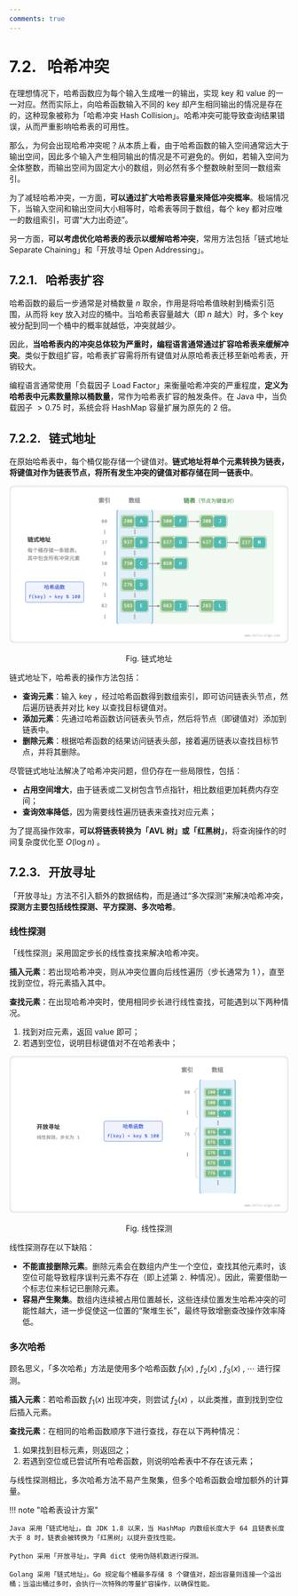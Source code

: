 ```yaml
---
comments: true
---
```


# 7.2. &nbsp; 哈希冲突

在理想情况下，哈希函数应为每个输入生成唯一的输出，实现 key 和 value 的一一对应。然而实际上，向哈希函数输入不同的 key 却产生相同输出的情况是存在的，这种现象被称为「哈希冲突 Hash Collision」。哈希冲突可能导致查询结果错误，从而严重影响哈希表的可用性。

那么，为何会出现哈希冲突呢？从本质上看，由于哈希函数的输入空间通常远大于输出空间，因此多个输入产生相同输出的情况是不可避免的。例如，若输入空间为全体整数，而输出空间为固定大小的数组，则必然有多个整数映射至同一数组索引。

为了减轻哈希冲突，一方面，**可以通过扩大哈希表容量来降低冲突概率**。极端情况下，当输入空间和输出空间大小相等时，哈希表等同于数组，每个 key 都对应唯一的数组索引，可谓“大力出奇迹”。

另一方面，**可以考虑优化哈希表的表示以缓解哈希冲突**，常用方法包括「链式地址 Separate Chaining」和「开放寻址 Open Addressing」。

## 7.2.1. &nbsp; 哈希表扩容

哈希函数的最后一步通常是对桶数量 $n$ 取余，作用是将哈希值映射到桶索引范围，从而将 key 放入对应的桶中。当哈希表容量越大（即 $n$ 越大）时，多个 key 被分配到同一个桶中的概率就越低，冲突就越少。

因此，**当哈希表内的冲突总体较为严重时，编程语言通常通过扩容哈希表来缓解冲突**。类似于数组扩容，哈希表扩容需将所有键值对从原哈希表迁移至新哈希表，开销较大。

编程语言通常使用「负载因子 Load Factor」来衡量哈希冲突的严重程度，**定义为哈希表中元素数量除以桶数量**，常作为哈希表扩容的触发条件。在 Java 中，当负载因子 $> 0.75$ 时，系统会将 HashMap 容量扩展为原先的 $2$ 倍。

## 7.2.2. &nbsp; 链式地址

在原始哈希表中，每个桶仅能存储一个键值对。**链式地址将单个元素转换为链表，将键值对作为链表节点，将所有发生冲突的键值对都存储在同一链表中**。

![链式地址](hash_collision.assets/hash_collision_chaining.png)

<p align="center"> Fig. 链式地址 </p>

链式地址下，哈希表的操作方法包括：

- **查询元素**：输入 key ，经过哈希函数得到数组索引，即可访问链表头节点，然后遍历链表并对比 key 以查找目标键值对。
- **添加元素**：先通过哈希函数访问链表头节点，然后将节点（即键值对）添加到链表中。
- **删除元素**：根据哈希函数的结果访问链表头部，接着遍历链表以查找目标节点，并将其删除。

尽管链式地址法解决了哈希冲突问题，但仍存在一些局限性，包括：

- **占用空间增大**，由于链表或二叉树包含节点指针，相比数组更加耗费内存空间；
- **查询效率降低**，因为需要线性遍历链表来查找对应元素；

为了提高操作效率，**可以将链表转换为「AVL 树」或「红黑树」**，将查询操作的时间复杂度优化至 $O(\log n)$ 。

## 7.2.3. &nbsp; 开放寻址

「开放寻址」方法不引入额外的数据结构，而是通过“多次探测”来解决哈希冲突，**探测方主要包括线性探测、平方探测、多次哈希**。

### 线性探测

「线性探测」采用固定步长的线性查找来解决哈希冲突。

**插入元素**：若出现哈希冲突，则从冲突位置向后线性遍历（步长通常为 $1$ ），直至找到空位，将元素插入其中。

**查找元素**：在出现哈希冲突时，使用相同步长进行线性查找，可能遇到以下两种情况。

1. 找到对应元素，返回 value 即可；
2. 若遇到空位，说明目标键值对不在哈希表中；

![线性探测](hash_collision.assets/hash_collision_linear_probing.png)

<p align="center"> Fig. 线性探测 </p>

线性探测存在以下缺陷：

- **不能直接删除元素**。删除元素会在数组内产生一个空位，查找其他元素时，该空位可能导致程序误判元素不存在（即上述第 `2.` 种情况）。因此，需要借助一个标志位来标记已删除元素。
- **容易产生聚集**。数组内连续被占用位置越长，这些连续位置发生哈希冲突的可能性越大，进一步促使这一位置的“聚堆生长”，最终导致增删查改操作效率降低。

### 多次哈希

顾名思义，「多次哈希」方法是使用多个哈希函数 $f_1(x)$ , $f_2(x)$ , $f_3(x)$ , $\cdots$ 进行探测。

**插入元素**：若哈希函数 $f_1(x)$ 出现冲突，则尝试 $f_2(x)$ ，以此类推，直到找到空位后插入元素。

**查找元素**：在相同的哈希函数顺序下进行查找，存在以下两种情况：

1. 如果找到目标元素，则返回之；
2. 若遇到空位或已尝试所有哈希函数，则说明哈希表中不存在该元素；

与线性探测相比，多次哈希方法不易产生聚集，但多个哈希函数会增加额外的计算量。

!!! note "哈希表设计方案"

    Java 采用「链式地址」。自 JDK 1.8 以来，当 HashMap 内数组长度大于 64 且链表长度大于 8 时，链表会被转换为「红黑树」以提升查找性能。

    Python 采用「开放寻址」。字典 dict 使用伪随机数进行探测。

    Golang 采用「链式地址」。Go 规定每个桶最多存储 8 个键值对，超出容量则连接一个溢出桶；当溢出桶过多时，会执行一次特殊的等量扩容操作，以确保性能。
